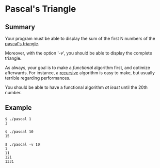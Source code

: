 # Pascal's Triangle

## Summary

Your program must be able to display the sum of the first N numbers of the [pascal's triangle](https://en.wikipedia.org/wiki/Pascal%27s_triangle).

Moreover, with the option '_-v_', you should be able to display the complete triangle.

As always, your goal is to make a _functional_ algorithm first, and optimize afterwards.
For instance, a [recursive](https://en.wikipedia.org/wiki/Recursion_(computer_science)) algorithm is easy to make, but usually terrible regarding performances.

You should be able to have a functional algorithm _at least_ until the 20th number.

## Example

```
$ ./pascal 1
1
```

```
$ ./pascal 10
15
```

```
$ ./pascal -v 10
1
11
121
1331
```
